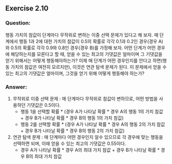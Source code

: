 ## Exercise 2.10

### Question:

행동 가치의 참값이 단계마다 무작위로 변하는 이중 선택 문제가 있다고 해 보자. 매 단계에서 행동 1과 2에 대한 가치의 참값이 0.5의 확률로 각각 0.1과 0.2인 경우(경우 A)와 0.5의 확률로 각각 0.9와 0.8인 경우(경우 B)를 가정해 보자. 어떤 단계가 어떤 경우에 해당하는지를 모른다고 할 때, 얻을 수 있는 최고의 기댓값은 얼마이며 그 기댓값을 얻기 위해서는 어떻게 행동해야하는가? 이제 매 단계가 어떤 경우인지를 안다고 하면(행동 가치의 참값은 여전히 모르지만), 이것은 연관 탐색 문제가 된다. 이 문제에서 얻을 수 있는 최고의 기댓값은 얼마이며, 그것을 얻기 위해 어떻게 행동해야 하는가?

### Answer:

1. 무작위로 이중 선택 문제 : 매 단계마다 무작위로 참값이 변하므로, 어떤 방법을 사용하던 기댓값은 0.5이다.  
   - 행동 1을 선택할 확률 * (경우 A가 나타날 확률 * 경우 A의 행동 1의 가치 참값 + 경우 B가 나타날 확률 * 경우 B의 행동 1의 가치 참값)
   - 행동 2를 선택할 확률 * (경우 A가 나타날 확률 * 경우 A의 행동 2의 가치 참값 + 경우 B가 나타날 확률 * 경우 B의 행동 2의 가치 참값)
2. 연관 탐색 문제 : 매 단계마다 어떤 경우인지 알수 있으므로 각 경우에 맞는 행동을 선택하면 되며, 이때 얻을 수 있는 최고의 기댓값은 0.55이다.  
   - 경우 A가 나타날 확률 * 경우 A의 최대 가치 참값 + 경우 B가 나타날 확률 * 경우 B의 최대 가치 참값
